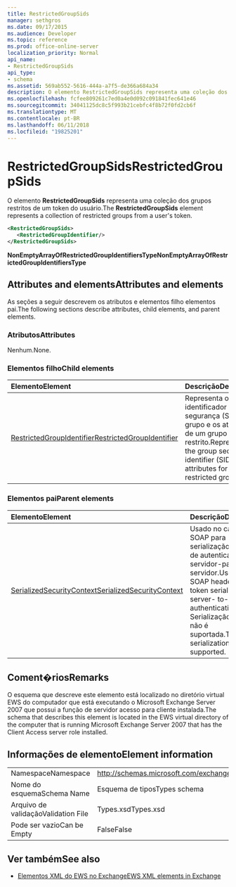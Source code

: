 ```yaml
---
title: RestrictedGroupSids
manager: sethgros
ms.date: 09/17/2015
ms.audience: Developer
ms.topic: reference
ms.prod: office-online-server
localization_priority: Normal
api_name:
- RestrictedGroupSids
api_type:
- schema
ms.assetid: 569ab552-5616-444a-a7f5-de366a684a34
description: O elemento RestrictedGroupSids representa uma coleção dos grupos restritos de um token do usuário.
ms.openlocfilehash: fcfee809261c7ed0a4e0d092c091841fec641e46
ms.sourcegitcommit: 34041125dc8c5f993b21cebfc4f8b72f0fd2cb6f
ms.translationtype: MT
ms.contentlocale: pt-BR
ms.lasthandoff: 06/11/2018
ms.locfileid: "19825201"
---
```

# <a name="restrictedgroupsids"></a><span data-ttu-id="8816c-103">RestrictedGroupSids</span><span class="sxs-lookup"><span data-stu-id="8816c-103">RestrictedGroupSids</span></span>

<span data-ttu-id="8816c-104">O elemento **RestrictedGroupSids** representa uma coleção dos grupos restritos de um token do usuário.</span><span class="sxs-lookup"><span data-stu-id="8816c-104">The **RestrictedGroupSids** element represents a collection of restricted groups from a user's token.</span></span> 
  
```xml
<RestrictedGroupSids>
   <RestrictedGroupIdentifier/>
</RestrictedGroupSids>
```

 <span data-ttu-id="8816c-105">**NonEmptyArrayOfRestrictedGroupIdentifiersType**</span><span class="sxs-lookup"><span data-stu-id="8816c-105">**NonEmptyArrayOfRestrictedGroupIdentifiersType**</span></span>
## <a name="attributes-and-elements"></a><span data-ttu-id="8816c-106">Attributes and elements</span><span class="sxs-lookup"><span data-stu-id="8816c-106">Attributes and elements</span></span>

<span data-ttu-id="8816c-107">As seções a seguir descrevem os atributos e elementos filho elementos pai.</span><span class="sxs-lookup"><span data-stu-id="8816c-107">The following sections describe attributes, child elements, and parent elements.</span></span>
  
### <a name="attributes"></a><span data-ttu-id="8816c-108">Atributos</span><span class="sxs-lookup"><span data-stu-id="8816c-108">Attributes</span></span>

<span data-ttu-id="8816c-109">Nenhum.</span><span class="sxs-lookup"><span data-stu-id="8816c-109">None.</span></span>
  
### <a name="child-elements"></a><span data-ttu-id="8816c-110">Elementos filho</span><span class="sxs-lookup"><span data-stu-id="8816c-110">Child elements</span></span>

|<span data-ttu-id="8816c-111">**Elemento**</span><span class="sxs-lookup"><span data-stu-id="8816c-111">**Element**</span></span>|<span data-ttu-id="8816c-112">**Descrição**</span><span class="sxs-lookup"><span data-stu-id="8816c-112">**Description**</span></span>|
|:-----|:-----|
|[<span data-ttu-id="8816c-113">RestrictedGroupIdentifier</span><span class="sxs-lookup"><span data-stu-id="8816c-113">RestrictedGroupIdentifier</span></span>](restrictedgroupidentifier.md) <br/> |<span data-ttu-id="8816c-114">Representa o identificador de segurança (SID) do grupo e os atributos de um grupo restrito.</span><span class="sxs-lookup"><span data-stu-id="8816c-114">Represents the group security identifier (SID) and attributes for a restricted group.</span></span>  <br/> |
   
### <a name="parent-elements"></a><span data-ttu-id="8816c-115">Elementos pai</span><span class="sxs-lookup"><span data-stu-id="8816c-115">Parent elements</span></span>

|<span data-ttu-id="8816c-116">**Elemento**</span><span class="sxs-lookup"><span data-stu-id="8816c-116">**Element**</span></span>|<span data-ttu-id="8816c-117">**Descrição**</span><span class="sxs-lookup"><span data-stu-id="8816c-117">**Description**</span></span>|
|:-----|:-----|
|[<span data-ttu-id="8816c-118">SerializedSecurityContext</span><span class="sxs-lookup"><span data-stu-id="8816c-118">SerializedSecurityContext</span></span>](serializedsecuritycontext.md) <br/> |<span data-ttu-id="8816c-119">Usado no cabeçalho SOAP para serialização de token de autenticação de servidor-para-servidor.</span><span class="sxs-lookup"><span data-stu-id="8816c-119">Used in the SOAP header for token serialization in server- to-server authentication.</span></span> <span data-ttu-id="8816c-120">Serialização de token não é suportada.</span><span class="sxs-lookup"><span data-stu-id="8816c-120">Token serialization is not supported.</span></span>  <br/> |
   
## <a name="remarks"></a><span data-ttu-id="8816c-121">Coment�rios</span><span class="sxs-lookup"><span data-stu-id="8816c-121">Remarks</span></span>

<span data-ttu-id="8816c-122">O esquema que descreve este elemento está localizado no diretório virtual EWS do computador que está executando o Microsoft Exchange Server 2007 que possui a função de servidor acesso para cliente instalada.</span><span class="sxs-lookup"><span data-stu-id="8816c-122">The schema that describes this element is located in the EWS virtual directory of the computer that is running Microsoft Exchange Server 2007 that has the Client Access server role installed.</span></span>
  
## <a name="element-information"></a><span data-ttu-id="8816c-123">Informações de elemento</span><span class="sxs-lookup"><span data-stu-id="8816c-123">Element information</span></span>

|||
|:-----|:-----|
|<span data-ttu-id="8816c-124">Namespace</span><span class="sxs-lookup"><span data-stu-id="8816c-124">Namespace</span></span>  <br/> |http://schemas.microsoft.com/exchange/services/2006/types  <br/> |
|<span data-ttu-id="8816c-125">Nome do esquema</span><span class="sxs-lookup"><span data-stu-id="8816c-125">Schema Name</span></span>  <br/> |<span data-ttu-id="8816c-126">Esquema de tipos</span><span class="sxs-lookup"><span data-stu-id="8816c-126">Types schema</span></span>  <br/> |
|<span data-ttu-id="8816c-127">Arquivo de validação</span><span class="sxs-lookup"><span data-stu-id="8816c-127">Validation File</span></span>  <br/> |<span data-ttu-id="8816c-128">Types.xsd</span><span class="sxs-lookup"><span data-stu-id="8816c-128">Types.xsd</span></span>  <br/> |
|<span data-ttu-id="8816c-129">Pode ser vazio</span><span class="sxs-lookup"><span data-stu-id="8816c-129">Can be Empty</span></span>  <br/> |<span data-ttu-id="8816c-130">False</span><span class="sxs-lookup"><span data-stu-id="8816c-130">False</span></span>  <br/> |
   
## <a name="see-also"></a><span data-ttu-id="8816c-131">Ver também</span><span class="sxs-lookup"><span data-stu-id="8816c-131">See also</span></span>



- [<span data-ttu-id="8816c-132">Elementos XML do EWS no Exchange</span><span class="sxs-lookup"><span data-stu-id="8816c-132">EWS XML elements in Exchange</span></span>](ews-xml-elements-in-exchange.md)

